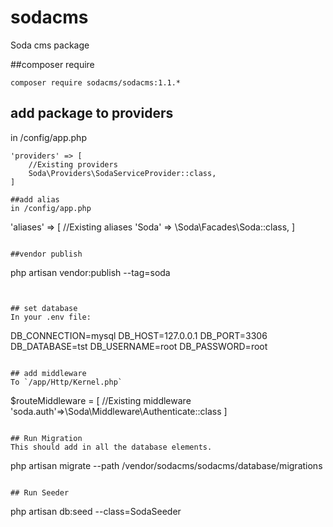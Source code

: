 # sodacms
Soda cms package

##composer require
```
composer require sodacms/sodacms:1.1.*
```

## add package to providers
in /config/app.php
```
'providers' => [
    //Existing providers
    Soda\Providers\SodaServiceProvider::class,
]

##add alias
in /config/app.php
```
'aliases' => [
    //Existing aliases
    'Soda' => \Soda\Facades\Soda::class,
]
```

##vendor publish
```
php artisan vendor:publish --tag=soda
```


## set database
In your .env file:
```
DB_CONNECTION=mysql
DB_HOST=127.0.0.1
DB_PORT=3306
DB_DATABASE=tst
DB_USERNAME=root
DB_PASSWORD=root
```

## add middleware
To `/app/Http/Kernel.php`
```
$routeMiddleware = [
    //Existing middleware
    'soda.auth'=>\Soda\Middleware\Authenticate::class
]
```

## Run Migration
This should add in all the database elements.
```
php artisan migrate --path /vendor/sodacms/sodacms/database/migrations
```

## Run Seeder
```
php artisan db:seed --class=SodaSeeder
```

